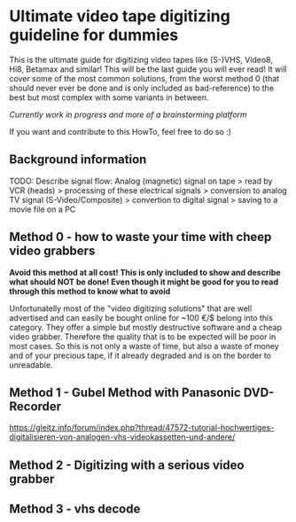 # Ultimate video tape digitizing guideline for dummies

This is the ultimate guide for digitizing video tapes like (S-)VHS, Video8, Hi8, Betamax and similar! This will be the last guide you will ever read! It will cover some of the most common solutions, from the worst method 0 (that should never ever be done and is only included as bad-reference) to the best but most complex with some variants in between.

*Currently work in progress and more of a brainstorming platform*

If you want and contribute to this HowTo, feel free to do so :)

## Background information

TODO: Describe signal flow: Analog (magnetic) signal on tape > read by VCR (heads) > processing of these electrical signals > conversion to analog TV signal (S-Video/Composite) > convertion to digital signal > saving to a movie file on a PC


## Method 0 - how to waste your time with cheep video grabbers
**Avoid this method at all cost! This is only included to show and describe what should NOT be done! Even though it might be good for you to read through this method to know what to avoid**

Unfortunatelly most of the "video digitizing solutions" that are well advertised and can easily be bought online for ~100 €/$ belong into this category. They offer a simple but mostly destructive software and a cheap video grabber. Therefore the quality that is to be expected will be poor in most cases. So this is not only a waste of time, but also a waste of money and of your precious tape, if it already degraded and is on the border to unreadable.



## Method 1 - Gubel Method with Panasonic DVD-Recorder

https://gleitz.info/forum/index.php?thread/47572-tutorial-hochwertiges-digitalisieren-von-analogen-vhs-videokassetten-und-andere/




## Method 2 - Digitizing with a serious video grabber 


## Method 3 - vhs decode




